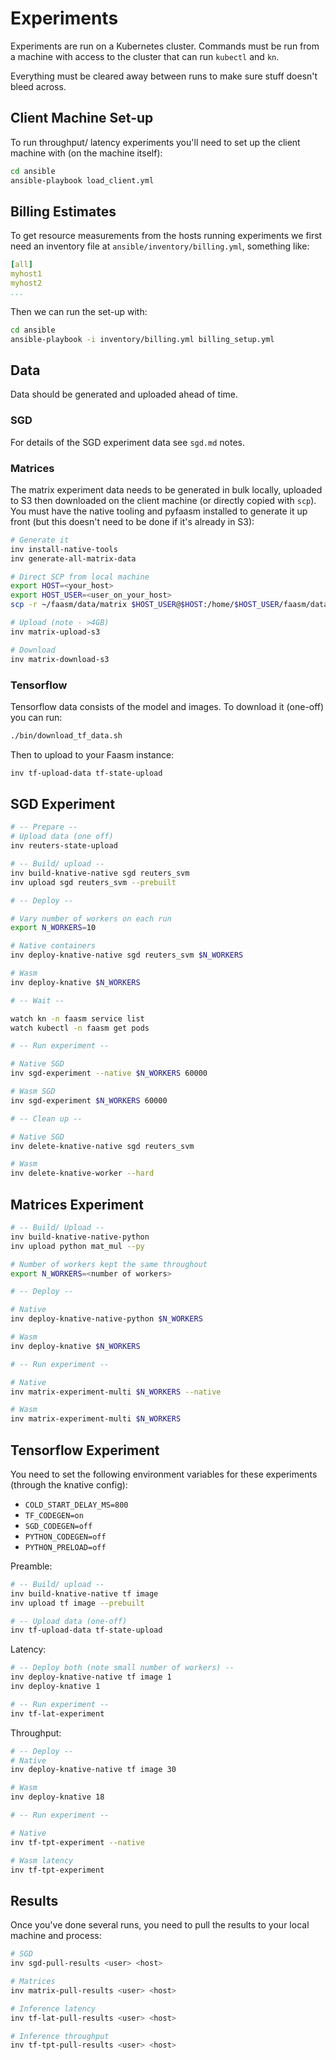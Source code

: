 # Experiments

Experiments are run on a Kubernetes cluster. Commands must be run from a machine with access to the cluster
that can run `kubectl` and `kn`.

Everything must be cleared away between runs to make sure stuff doesn't bleed across.

## Client Machine Set-up

To run throughput/ latency experiments you'll need to set up the client machine with (on the machine itself):

```bash
cd ansible
ansible-playbook load_client.yml
```

## Billing Estimates

To get resource measurements from the hosts running experiments we first need an inventory file at
`ansible/inventory/billing.yml`, something like:

```yaml
[all]
myhost1
myhost2
...
```

Then we can run the set-up with:

```bash
cd ansible
ansible-playbook -i inventory/billing.yml billing_setup.yml
```

## Data

Data should be generated and uploaded ahead of time.

### SGD

For details of the SGD experiment data see `sgd.md` notes.

### Matrices

The matrix experiment data needs to be generated in bulk locally, uploaded to S3 then downloaded on the client machine (or directly copied with `scp`). You must have the native tooling and pyfaasm installed to generate it up front (but
this doesn't need to be done if it's already in S3):

```bash
# Generate it
inv install-native-tools
inv generate-all-matrix-data

# Direct SCP from local machine
export HOST=<your_host>
export HOST_USER=<user_on_your_host>
scp -r ~/faasm/data/matrix $HOST_USER@$HOST:/home/$HOST_USER/faasm/data

# Upload (note - >4GB)
inv matrix-upload-s3

# Download
inv matrix-download-s3
```

### Tensorflow

Tensorflow data consists of the model and images. To download it (one-off) you can run:

```bash
./bin/download_tf_data.sh
```

Then to upload to your Faasm instance:

```bash
inv tf-upload-data tf-state-upload
```

## SGD Experiment

```bash
# -- Prepare --
# Upload data (one off)
inv reuters-state-upload

# -- Build/ upload --
inv build-knative-native sgd reuters_svm
inv upload sgd reuters_svm --prebuilt

# -- Deploy --

# Vary number of workers on each run
export N_WORKERS=10

# Native containers
inv deploy-knative-native sgd reuters_svm $N_WORKERS

# Wasm
inv deploy-knative $N_WORKERS

# -- Wait --

watch kn -n faasm service list
watch kubectl -n faasm get pods

# -- Run experiment --

# Native SGD
inv sgd-experiment --native $N_WORKERS 60000

# Wasm SGD
inv sgd-experiment $N_WORKERS 60000

# -- Clean up --

# Native SGD
inv delete-knative-native sgd reuters_svm

# Wasm
inv delete-knative-worker --hard
```

## Matrices Experiment

```bash
# -- Build/ Upload --
inv build-knative-native-python
inv upload python mat_mul --py

# Number of workers kept the same throughout
export N_WORKERS=<number of workers>

# -- Deploy --

# Native
inv deploy-knative-native-python $N_WORKERS

# Wasm
inv deploy-knative $N_WORKERS

# -- Run experiment --

# Native
inv matrix-experiment-multi $N_WORKERS --native

# Wasm
inv matrix-experiment-multi $N_WORKERS
```

## Tensorflow Experiment

You need to set the following environment variables for these experiments (through the knative config):

- `COLD_START_DELAY_MS=800`
- `TF_CODEGEN=on`
- `SGD_CODEGEN=off`
- `PYTHON_CODEGEN=off`
- `PYTHON_PRELOAD=off`

Preamble:

```bash
# -- Build/ upload --
inv build-knative-native tf image
inv upload tf image --prebuilt

# -- Upload data (one-off)
inv tf-upload-data tf-state-upload
```

Latency:

```bash
# -- Deploy both (note small number of workers) --
inv deploy-knative-native tf image 1
inv deploy-knative 1

# -- Run experiment --
inv tf-lat-experiment
```

Throughput:

```bash
# -- Deploy --
# Native
inv deploy-knative-native tf image 30

# Wasm
inv deploy-knative 18

# -- Run experiment --

# Native 
inv tf-tpt-experiment --native

# Wasm latency
inv tf-tpt-experiment
```

## Results

Once you've done several runs, you need to pull the results to your local machine and process:

```bash
# SGD
inv sgd-pull-results <user> <host>

# Matrices
inv matrix-pull-results <user> <host>

# Inference latency
inv tf-lat-pull-results <user> <host>

# Inference throughput
inv tf-tpt-pull-results <user> <host>
```

